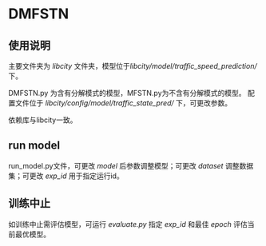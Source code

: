 # DMFSTN

## 使用说明
主要文件夹为 *libcity* 文件夹，模型位于*libcity/model/traffic_speed_prediction/* 下。

DMFSTN.py 为含有分解模式的模型，MFSTN.py为不含有分解模式的模型。
配置文件位于 *libcity/config/model/traffic_state_pred/* 下，可更改参数。


依赖库与libcity一致。

## run model
run_model.py文件，可更改 *model* 后参数调整模型；可更改 *dataset* 调整数据集；可更改 *exp_id* 用于指定运行id。

## 训练中止
如训练中止需评估模型，可运行 *evaluate.py* 指定 *exp_id* 和最佳 *epoch* 评估当前最优模型。

